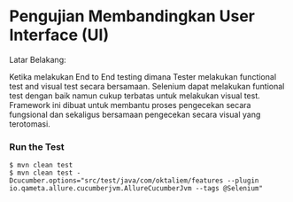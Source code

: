 # Pengujian Membandingkan User Interface (UI)

Latar Belakang:

Ketika melakukan End to End testing dimana Tester melakukan functional test and visual test secara bersamaan. Selenium dapat melakukan funtional test dengan baik namun cukup terbatas untuk melakukan visual test. Framework ini dibuat untuk membantu proses pengecekan secara fungsional dan sekaligus bersamaan pengecekan secara visual yang terotomasi.  


### Run the Test
```
$ mvn clean test
$ mvn clean test -Dcucumber.options="src/test/java/com/oktaliem/features --plugin io.qameta.allure.cucumberjvm.AllureCucumberJvm --tags @Selenium"
```
